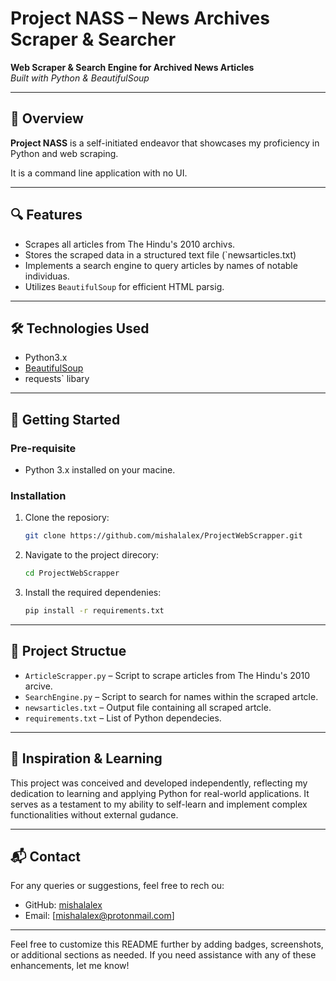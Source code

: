 # Project NASS – News Archives Scraper & Searcher

**Web Scraper & Search Engine for Archived News Articles**  
*Built with Python & BeautifulSoup*

---

## 📌 Overview
**Project NASS** is a self-initiated endeavor that showcases my proficiency in Python and web scraping. 

It is a command line application with no UI.

---

## 🔍 Features
- Scrapes all articles from The Hindu's 2010 archivs.
- Stores the scraped data in a structured text file (`newsarticles.txt)
- Implements a search engine to query articles by names of notable individuas.
- Utilizes `BeautifulSoup` for efficient HTML parsig.

---

## 🛠️ Technologies Used
- Python3.x
- [BeautifulSoup](https://www.crummy.com/software/BeautifulSoup/bs4/dc/)
- requests` libary

---

## 🚀 Getting Started

### Pre-requisite

- Python 3.x installed on your macine.

### Installation
1. Clone the reposiory:
   ```bash
   git clone https://github.com/mishalalex/ProjectWebScrapper.git
   ```

2. Navigate to the project direcory:
   ```bash
   cd ProjectWebScrapper
   ```

3. Install the required dependenies:
   ```bash
   pip install -r requirements.txt
   ```


---

## 📂 Project Structue

- `ArticleScrapper.py` – Script to scrape articles from The Hindu's 2010 arcive.
- `SearchEngine.py` – Script to search for names within the scraped artcle.
- `newsarticles.txt` – Output file containing all scraped artcle.
- `requirements.txt` – List of Python dependecies.

---

## 🧠 Inspiration & Learning

This project was conceived and developed independently, reflecting my dedication to learning and applying Python for real-world applications. 
It serves as a testament to my ability to self-learn and implement complex functionalities without external gudance.

---

## 📬 Contact

For any queries or suggestions, feel free to rech ou:

- GitHub: [mishalalex](https://github.com/misalaex)
- Email: [mishalalex@protonmail.com]

---

Feel free to customize this README further by adding badges, screenshots, or additional sections as needed. If you need assistance with any of these enhancements, let me know! 
